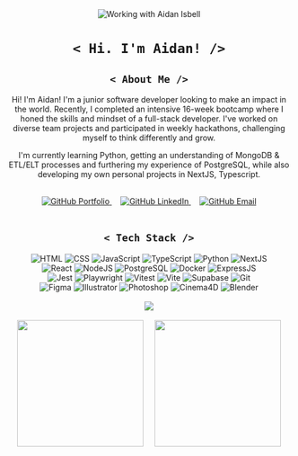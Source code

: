 <div align="center"><img src="https://github.com/user-attachments/assets/d74fb7fb-2387-4a90-bc38-cc97e0807862" alt="Working with Aidan Isbell"/></div>

<h1 align="center"><code>&lt; Hi. I'm Aidan! /&gt;</code></h1>

<h2 align="center" text-decoration="none"><code>&lt; About Me /&gt;</code></h2>
<p align="center" text-decoration="none">Hi! I'm Aidan! I'm a junior software developer looking to make an impact in the world. Recently, I completed an intensive 16-week bootcamp where I honed the skills and mindset of a full-stack developer. I've worked on diverse team projects and participated in weekly hackathons, challenging myself to think differently and grow.</p>
<p align="center" text-decoration="none">I'm currently learning Python, getting an understanding of MongoDB & ETL/ELT processes and furthering my experience of PostgreSQL, while also developing my own personal projects in NextJS, Typescript.</p>
<br />
<div align="center" text-decoration="none">
  <a href="https://aidanisbell.com/" text-decoration="none">
    <img src="https://github.com/user-attachments/assets/5a00bf2f-1007-4494-af3a-44ed6950be7e" alt="GitHub Portfolio"  text-decoration="none"/>
  </a>
  <span>&nbsp;&nbsp;&nbsp;</span>
  <a href="https://www.linkedin.com/in/aidan-isbell-54116420a/" text-decoration="none"> 
    <img src="https://github.com/user-attachments/assets/a7540f4a-5d17-415e-93ac-74b9eccba2b8" alt="GitHub LinkedIn"  text-decoration="none"/>
  </a>
  <span>&nbsp;&nbsp;&nbsp;</span>
  <a href="mailto:githubcontact@aidanisbell.com" text-decoration="none">
    <img src="https://github.com/user-attachments/assets/a763f103-e393-445a-b869-beb7e4c8d6fc" alt="GitHub Email"  text-decoration="none"/>
  </a>
</div>
<br />
<h2 align="center"><code>&lt; Tech Stack /&gt;</code></h2>
  
<div align="center">
  <img src="https://github.com/user-attachments/assets/a057475c-a725-4a2c-af21-fb0187822d95" alt="HTML" />
  <img src="https://github.com/user-attachments/assets/9a91714f-2b92-442c-a0bb-319cc431c2c7" alt="CSS" />
  <img src="https://github.com/user-attachments/assets/f58823ab-16eb-49f8-86d6-9019d9b151ac" alt="JavaScript" />
  <img src="https://github.com/user-attachments/assets/1ed1a1a2-7618-40b9-adc5-91f58712295f" alt="TypeScript" />
  <img src="https://github.com/user-attachments/assets/46d1e7c2-92a9-4b27-b704-d09403eab631" alt="Python" />
  <img src="https://github.com/user-attachments/assets/575465ae-c0d0-42f9-b027-e7ca620a369c" alt="NextJS" />
  <br />
  <img src="https://github.com/user-attachments/assets/c528b3e0-7719-4bb7-865e-eba1e52c9010" alt="React" />
  <img src="https://github.com/user-attachments/assets/199fe85c-d9f5-4432-8a4f-b0be949d970c" alt="NodeJS" />
  <img src="https://github.com/user-attachments/assets/e4191b6d-35c8-4dbb-8b1b-d1dd57176e35" alt="PostgreSQL" />
  <img src="https://github.com/user-attachments/assets/4847c503-1c24-41cd-b585-6b7ca09de2bb" alt="Docker" />
  <img src="https://github.com/user-attachments/assets/5fee0f7a-5b3e-4a8d-b223-655a5d840f12" alt="ExpressJS" />
  <br />
  <img src="https://github.com/user-attachments/assets/d95ccd13-650b-4e4f-9220-b613206a0e91" alt="Jest" />
  <img src="https://github.com/user-attachments/assets/e6b0c455-46f5-4664-ae86-1e0b62346cd4" alt="Playwright" />
  <img src="https://github.com/user-attachments/assets/8d85020d-8548-4fa9-a1a6-5c6f01a1064a" alt="Vitest" />
  <img src="https://github.com/user-attachments/assets/fbadc111-bd64-4e6a-8e69-04bf85ae4849" alt="Vite" />
  <img src="https://github.com/user-attachments/assets/cc53fe2b-c084-4ac4-9706-06927721ad90" alt="Supabase" />
  <img src="https://github.com/user-attachments/assets/24c6e6d7-8917-448b-aa32-5b0d38bc2b70" alt="Git" />
  <br />
  <img src="https://github.com/user-attachments/assets/5d74c1b1-f8be-4ea5-8266-f5a2824c0016" alt="Figma" />
  <img src="https://github.com/user-attachments/assets/335284cc-09ba-4688-8ecf-0b7c982ea162" alt="Illustrator" />
  <img src="https://github.com/user-attachments/assets/dc5fe373-2677-4501-9c76-2ea3e91aa7ea" alt="Photoshop" />
  <img src="https://github.com/user-attachments/assets/2eb5ad8f-965a-45b0-91f7-b8853e289813" alt="Cinema4D" />
  <img src="https://github.com/user-attachments/assets/1e7ce1d0-f77d-472c-8c30-aa7848605db2" alt="Blender" />
</div>


<br />

<div align="center">
  <img src="https://streak-stats.demolab.com?user=IOLV&border_radius=8&border=242732&background=0B0C13&currStreakLabel=FFFFFF&stroke=0091E1&ring=0091E1&fire=FFFFFF&currStreakNum=FFFFFF&sideNums=0091E1&sideLabels=FFFFFF&dates=85888D&excludeDaysLabel=85888D" />
</div>


<br />
<div align="center">
  <span align="center">
    <img height="225" align="center" src=https://github-readme-stats-puce-nine-78.vercel.app//api?username=IOLV&theme=react&show_icons=true&bg_color=0b0c13&border_radius=8&icon_color=85888d&title_color=0091e1&border_color=242732 />
  </span>
  <span>&nbsp;&nbsp;&nbsp;</span>
  <span align="center">
    <img height="225" align="center" src=https://github-readme-stats-puce-nine-78.vercel.app//api/top-langs?username=IOLV&theme=react&show_icons=true&bg_color=0b0c13&border_radius=8&icon_color=85888d&title_color=0091e1&border_color=242732 />
  </span>
</div>

<br />

<!-- <div align="center">
  <img src=https://github-readme-activity-graph.vercel.app/graph?username=IOLV&theme=react-dark&hide_title=true&line=0091e1&area=true&area_color=0091e1&color=85888d&bg_color=0b0c13&radius=16 />
</div> -->
